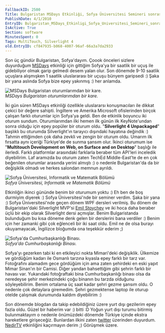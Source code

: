 ```yaml
---
FallbackID: 2500
Title: Bulgaristan MSDays Etkinliği, Sofya Üniversitesi Semineri sonrasında...
PublishDate: 4/1/2010
EntryID: Bulgaristan_MSDays_Etkinligi_Sofya_Universitesi_Semineri_sonrasinda
IsActive: True
Section: software
MinutesSpent: 0
Tags: MultiTouch, Silverlight 4
old.EntryID: cf847935-b068-4007-96af-66a3a7da2933
---
```

Son üç gündür Bulgaristan, Sofya'dayım. Çoook önceleri sizlere
duyurduğum
[MSDays](http://daron.yondem.com/tr/post/45624dfb-764a-447f-b48c-dd065018e378)
etkinliği için gittiğim Sofya'ya bir saatlik bir uçuş ile gidebiliyor
olmak garip gelmedi desem yalan olur. Son dönemde 9-10 saatlik uçuşlara
alışmışken 1 saatlik uluslararası bir uçuşu bünyem garipsedi :) Şaka bir
yana aslında Sofya bize epey yakınmış :) her anlamda.

![MSDays Bulgaristan oturumlarımdan bir
kare.](http://cdn.daron.yondem.com/assets/2500/31032010_1.jpg)\
*MSDays Bulgaristan oturumlarımdan bir kare.*

İki gün süren MSDays etkinliği özellikle uluslararsı konuşmacıları ile
dikkat çekici bir değere sahipti. İngiltere ve Amerika Microsoft
ofislerinden birçok çalışan farklı oturumlar için Sofya'ya geldi. Ben de
etkinlik boyuncu iki oturum sundum. Oturumlarımdan ilki hemen ilk günün
ilk KeyNote'undan sonra olduğu için epey popüler bir oturum oldu.
"**Silverlight 4 Unpackaged**" başlıklı bu oturumda Silverlight'ın
tarayıcı dışındaki hayatına değindik :) Tahmin ettiğimden çok daha
zevkli ve zengin bir oturum oldu. Umarım ilk fırsatta aynı içeriği
Türkiye'de de sunma şansım olur. İkinci oturumum ise "**Multitouch
Development on Web, on Surface and on Desktop**" başlığı ile ilerledi.
Farklı platformlar arasındaki farklarla beraber tüm API'leri inceledik
diyebilirim. Laf aramızda bu oturum zaten TechEd Middle-East'te de en
çok beğenilen oturumlar arasında yerini almıştı :) o nedenle
Bulgaristan'da da bir değişiklik olmadı ve herkes salondan memnun
ayrıldı.

![Sofya Üniversitesi, Informatik ve Matematik
Bölümü](http://cdn.daron.yondem.com/assets/2500/31032010_2.jpg)\
*Sofya Üniversitesi, Informatik ve Matematik Bölümü*

Etkinliğin ikinci gününde benim bir oturumum yoktu :) Eh ben de boş
durmiyim diyerek :) Sofya Üniversitesi'nde bir seminer verdim. Şaka bir
yana :) Sofya Üniversitesi'nde geçen dönem WPF dersleri verilmiş. Bu
dönem de Bulgaristan'daki Silverlight MVP'si [Emil
Stoychev](http://emil.silverlightshow.net/) ve iki hoca daha beraber
üçlü bir ekip olarak Silverlight dersi açmışlar. Benim Bulgaristanda
bulunduğum bu kısa döneme denk gelen bir derslerini bana verdiler :)
Benim için her zamanki gibi çok eğlenceli bir iki saat oldu. Emil ne de
olsa burayı okuyamayacak, İngilizce bloğumda ona teşekkür ederim ;)

![Sofya'da Cumhurbaşkanlığı
Binası.](http://cdn.daron.yondem.com/assets/2500/31032010_3.jpg)\
*Sofya'da Cumhurbaşkanlığı Binası.*

Sofya'yı gezerken tabi ki en etkileyici nokta Mimari'deki değişiklik.
Ülkemize ve gördüğüm kadarı ile Osmanlı tarzına kıyasla epey farklı bir
tarz var. Fotoğrafını alamadım gece gördüğüm için ama zaten şehirdeki en
eski yapıt Mimar Sinan'ın bir Camisi. Diğer yandan bahsettiğim gibi
şehrin farklı bir havası var. Yukarıdaki fotoğraftaki bina
Cumhurbaşkanlığı binası olsa da neredeyse şehir merkezindeki çoğu
binanın bu tarzda olduğunu söyleyebilirim. Benim ortalama üç saat kadar
şehri gezme şansım oldu. O nedenle çok detaylara giremedim. Şehri
gezmektense laptop ile oturup otelde çalışmak durumunda kaldım
diyebilirim :)

Son dönemde blogdan da takip edebildiğiniz üzere yurt dışı gezilerim
epey fazla oldu. Güzel bir haberim var :) bitti :D Yoğun yurt dışı
turumu bitirmiş bulunmaktayım o nedenle önümüzdeki dönemde Türkiye
içinde ekstra hareketlere girişeceğiz. Bunlardan ilkini zaten
[twitter](http://twitter.com/daronyondem) üzerinden duyurdum.
[NedirTV](http://www.nedirtv.com/haber/nedirtvcom-Seminerleri---4-Yildonumu.aspx)
etkinliğini kaçırmayın derim ;) Görüşmek üzere.


